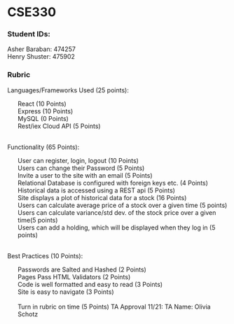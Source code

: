 # CSE330
### Student IDs:
Asher Baraban: 474257 <br>
Henry Shuster: 475902

### Rubric

Languages/Frameworks Used (25 points): <br>
<ol>
  <list> React (10 Points)</list> <br> 
  <list>Express (10 Points)</list> <br> 
<list> MySQL (0 Points)</list> <br>
<list> Rest/iex Cloud API (5 Points)</list> <br>
</ol>
<br>
Functionality (65 Points): <br>
 <ol>
  <list>User can register, login, logout (10 Points)</list> <br>
  <list>Users can change their Password (5 Points)</list> <br>
  <list>Invite a user to the site with an email (5 Points)</list> <br>
  <list>Relational Database is configured with foreign keys etc. (4 Points)</list> <br>
  <list>Historical data is accessed using a REST api (5 Points)</list> <br>
  <list>Site displays a plot of historical data for a stock (16 Points)</list> <br>
  <list>Users can calculate average price of a stock over a given time (5 points)</list> <br>
  <list>Users can calculate variance/std dev. of the stock price over a given time(5 points) </list><br>
  <list>Users can add a holding, which will be displayed when they log in (5 points)</list> <br>
 </ol>
<br>
Best Practices (10 Points): <br>
<ol>
  <list>Passwords are Salted and Hashed (2 Points)</list> <br>
  <list>Pages Pass HTML Validators (2 Points)</list> <br>
  <list>Code is well formatted and easy to read (3 Points)</list> <br>
  <list>Site is easy to navigate (3 Points)</list> <br>
<br>
Turn in rubric on time (5 Points)
TA Approval 11/21: TA Name: Olivia Schotz

